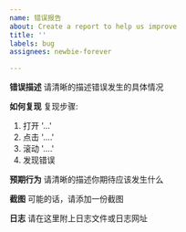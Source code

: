 ```yaml
---
name: 错误报告
about: Create a report to help us improve
title: ''
labels: bug
assignees: newbie-forever

---
```


**错误描述**
请清晰的描述错误发生的具体情况

**如何复现**
复现步骤:
1. 打开 '...'
2. 点击 '....'
3. 滚动 '....'
4. 发现错误

**预期行为**
请清晰的描述你期待应该发生什么

**截图**
可能的话，请添加一份截图

**日志**
请在这里附上日志文件或日志网址
